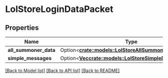 # LolStoreLoginDataPacket

## Properties

Name | Type | Description | Notes
------------ | ------------- | ------------- | -------------
**all_summoner_data** | Option<[**crate::models::LolStoreAllSummonerData**](LolStoreAllSummonerData.md)> |  | [optional]
**simple_messages** | Option<[**Vec<crate::models::LolStoreSimpleDialogMessage>**](LolStoreSimpleDialogMessage.md)> |  | [optional]

[[Back to Model list]](../README.md#documentation-for-models) [[Back to API list]](../README.md#documentation-for-api-endpoints) [[Back to README]](../README.md)


